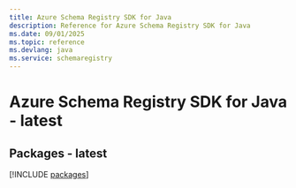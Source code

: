 ```yaml
---
title: Azure Schema Registry SDK for Java
description: Reference for Azure Schema Registry SDK for Java
ms.date: 09/01/2025
ms.topic: reference
ms.devlang: java
ms.service: schemaregistry
---
```

# Azure Schema Registry SDK for Java - latest
## Packages - latest
[!INCLUDE [packages](schema-registry-index.md)]